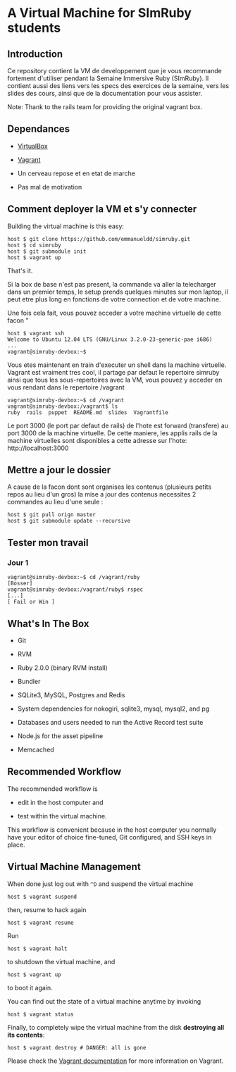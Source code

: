 # A Virtual Machine for SImRuby students

## Introduction

Ce repository contient la VM de developpement que je vous recommande
fortement d'utiliser pendant la Semaine Immersive Ruby (SImRuby). Il
contient aussi des liens vers les specs des exercices de la semaine,
vers les slides des cours, ainsi que de la documentation pour vous
assister.

Note: Thank to the rails team for providing the original vagrant box.

## Dependances

* [VirtualBox](https://www.virtualbox.org)

* [Vagrant](http://vagrantup.com)

* Un cerveau repose et en etat de marche

* Pas mal de motivation

## Comment deployer la VM et s'y connecter

Building the virtual machine is this easy:

    host $ git clone https://github.com/emmanueldd/simruby.git
    host $ cd simruby
    host $ git submodule init
    host $ vagrant up

That's it.

Si la box de base n'est pas present, la commande va aller la
telecharger dans un premier temps, le setup prends quelques minutes
sur mon laptop, il peut etre plus long en fonctions de votre
connection et de votre machine.

Une fois cela fait, vous pouvez acceder a votre machine virtuelle de cette facon "

    host $ vagrant ssh
    Welcome to Ubuntu 12.04 LTS (GNU/Linux 3.2.0-23-generic-pae i686)
    ...
    vagrant@simruby-devbox:~$

Vous etes maintenant en train d'executer un shell dans la machine
virtuelle. Vagrant est vraiment tres cool, il partage par defaut le
repertoire simruby ainsi que tous les sous-repertoires avec la VM,
vous pouvez y acceder en vous rendant dans le repertoire /vagrant

    vagrant@simruby-devbox:~$ cd /vagrant
    vagrant@simruby-devbox:/vagrant$ ls
    ruby  rails  puppet  README.md  slides  Vagrantfile

Le port 3000 (le port par defaut de rails) de l'hote est forward
(transfere) au port 3000 de la machine virtuelle. De cette maniere,
les applis rails de la machine virtuelles sont disponibles a cette
adresse sur l'hote: http://localhost:3000

## Mettre a jour le dossier

A cause de la facon dont sont organises les contenus (plusieurs petits
repos au lieu d'un gros) la mise a jour des contenus necessites 2
commandes au lieu d'une seule :

    host $ git pull orign master
    host $ git submodule update --recursive

## Tester mon travail

### Jour 1

    vagrant@simruby-devbox:~$ cd /vagrant/ruby
    [Bosser]
    vagrant@simruby-devbox:/vagrant/ruby$ rspec
    [...]
    [ Fail or Win ]

## What's In The Box

* Git

* RVM

* Ruby 2.0.0 (binary RVM install)

* Bundler

* SQLite3, MySQL, Postgres and Redis

* System dependencies for nokogiri, sqlite3, mysql, mysql2, and pg

* Databases and users needed to run the Active Record test suite

* Node.js for the asset pipeline

* Memcached

## Recommended Workflow

The recommended workflow is

* edit in the host computer and

* test within the virtual machine.

This workflow is convenient because in the host computer you normally have your editor of choice fine-tuned, Git configured, and SSH keys in place.

## Virtual Machine Management

When done just log out with `^D` and suspend the virtual machine

    host $ vagrant suspend

then, resume to hack again

    host $ vagrant resume

Run

    host $ vagrant halt

to shutdown the virtual machine, and

    host $ vagrant up

to boot it again.

You can find out the state of a virtual machine anytime by invoking

    host $ vagrant status

Finally, to completely wipe the virtual machine from the disk **destroying all its contents**:

    host $ vagrant destroy # DANGER: all is gone

Please check the [Vagrant documentation](http://vagrantup.com/v1/docs/index.html) for more information on Vagrant.
